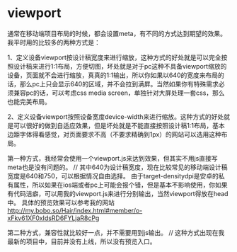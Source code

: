# viewport
通常在移动端项目布局的时候，都会设置meta，有不同的方式达到期望的效果。
我平时用的比较多的两种方式是：

1、定义设备viewport按设计稿宽度来进行缩放，这种方式的好处就是可以完全按照设计稿来进行1:1布局，方便切图，坏处就是对于pc这种不具备viewport缩放的设备，页面就不会进行缩放，真真的1:1输出，所以你如果以640的宽度来布局的话，那么pc上只会显示640的区域，并不会拉到满屏。当然如果你有特殊需求必须兼容pc的话，可以考虑css media screen，单独针对大屏处理一套css，那么也能完美布局。

2、定义设备viewport按照设备宽度device-width来进行缩放。这种方式的好处就是可以很好的做到自适应效果，但是坏处就是不能直接按照设计稿1:1布局，基本边距字体得看感觉，对页面要求不高（不要求精确到1px）的网站可以选用这种布局。

第一种方式，我经常会使用一个viewport.js来达到效果，但其实不用js直接写meta也是没有问题的。
//<meta name="viewport" content="width=640, target-densitydpi=device-dpi, user-scalable=no">
其中640为设计稿宽度，现在比较常见的移动端设计稿宽度是640和750，可以根据情况自由选择。
由于target-densitydpi是安卓的私有属性，所以如果在ios端或者pc上可能会报个错，但是基本不影响使用，你如果有代码洁癖，可以用我的viewport.js来进行分别输出，当然viewport得放在head中。
具体的预览效果可以参考我的网站 http://my.bobo.so/Hair/index.html#member/o-xFkv61XF0xIdsRD6FYLjaR8cPg

第二种方式，兼容性就比较好一点，并不需要用到js输出。
//<meta name="viewport" content="width=device-width, initial-scale=1, maximum-scale=1, user-scalable=no">
这种方式出现在我最新的项目中，目前并没有上线，所以没有预览入口。


